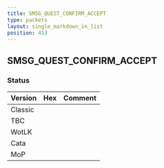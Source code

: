 ```yaml
---
title: SMSG_QUEST_CONFIRM_ACCEPT
type: packets
layout: single_markdown_in_list
position: 413
---
```


## SMSG_QUEST_CONFIRM_ACCEPT

### Status

Version | Hex | Comment
---------- | ---------- | ---------- 
Classic |  |  
TBC |  |  
WotLK |  |  
Cata |  |  
MoP |  |  